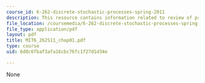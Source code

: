 ```yaml
---
course_id: 6-262-discrete-stochastic-processes-spring-2011
description: This resource contains information related to review of probability.
file_location: /coursemedia/6-262-discrete-stochastic-processes-spring-2011/6d0c6fbaf3afa16cbc76fc1f27d1d34e_MIT6_262S11_chap01.pdf
file_type: application/pdf
layout: pdf
title: MIT6_262S11_chap01.pdf
type: course
uid: 6d0c6fbaf3afa16cbc76fc1f27d1d34e

---
```

None